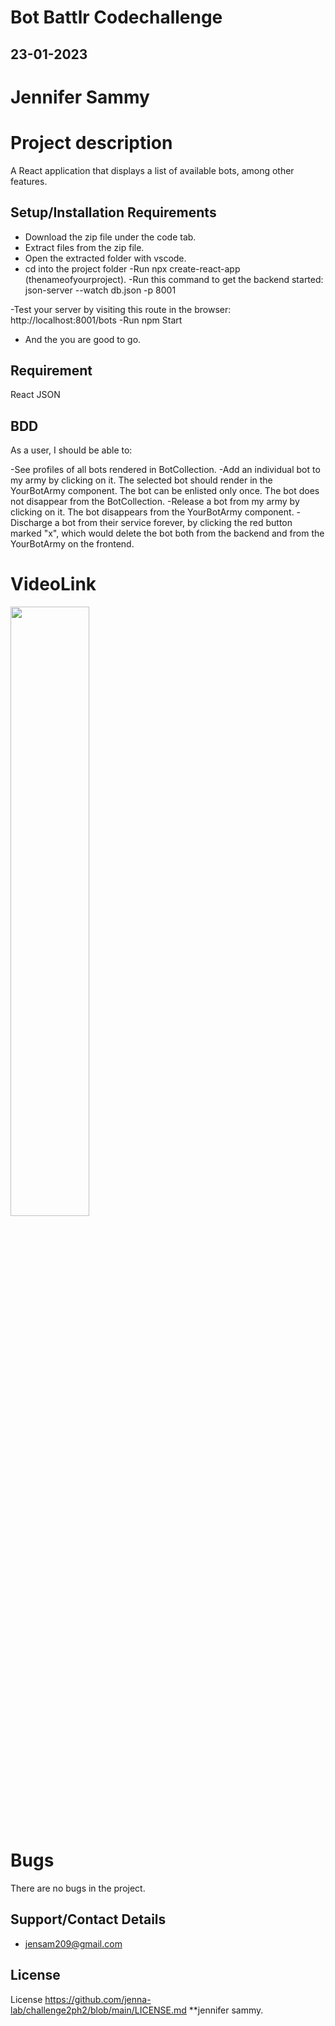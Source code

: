 # Bot Battlr Codechallenge

## 23-01-2023

# Jennifer Sammy

# Project description
A React application that displays a list of available bots, among other features. 

## Setup/Installation Requirements
- Download the zip file under the code tab.
- Extract files from the zip file.
- Open the extracted folder with vscode.
- cd into the project folder
-Run npx create-react-app (thenameofyourproject).
-Run this command to get the backend started:
json-server --watch db.json -p 8001

-Test your server by visiting this route in the browser:
http://localhost:8001/bots
-Run npm Start
- And the you are good to go.

## Requirement
React
JSON

## BDD
As a user, I should be able to:

-See profiles of all bots rendered in BotCollection.
-Add an individual bot to my army by clicking on it. The selected bot should render in the YourBotArmy component. The bot can be enlisted only once. The bot does not disappear from the BotCollection.
-Release a bot from my army by clicking on it. The bot disappears from the YourBotArmy component.
-Discharge a bot from their service forever, by clicking the red button marked "x", which would delete the bot both from the backend and from the YourBotArmy on the frontend.
# VideoLink
[<img src="https://i.ytimg.com/vi/Hc79sDi3f0U/maxresdefault.jpg" width="50%">](https://drive.google.com/file/d/18P-uEDRdv9HWlPVN4eSmdPwnPJWEMsHO/view )


# Bugs
There are no bugs in the project.

## Support/Contact Details
- jensam209@gmail.com

## License
License  https://github.com/jenna-lab/challenge2ph2/blob/main/LICENSE.md **jennifer sammy.